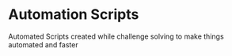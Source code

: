 # Automation Scripts

Automated Scripts created while challenge solving to make things automated and faster